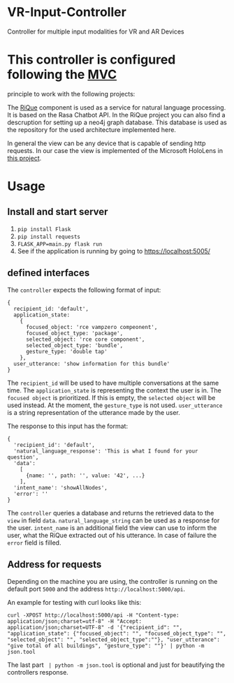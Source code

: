 # VR-Input-Controller
Controller for multiple input modalities for VR and AR Devices

# This controller is configured following the [MVC](https://en.wikipedia.org/wiki/Model%E2%80%93view%E2%80%93controller) 
principle to work with the following projects:

The [RiQue](https://github.com/Pseipel/RiQue) component is used as a service for natural language processing. 
It is based on the Rasa Chatbot API. In the RiQue project you can also find a descruption for setting up 
a neo4j graph database. This database is used as the repository for the used architecture implemented here.

In general the view can be any device that is capable of sending http requests. 
In our case the view is implemented of the Microsoft HoloLens in [this project](https://github.com/DLR-SC/holo-island-viz).

# Usage

## Install and start server

1. `pip install Flask` 
2. `pip install requests`
3. `FLASK_APP=main.py flask run` 
4. See if the application is running by going to [https://localhost:5005/](https://localhost:5005/)

## defined interfaces

The `controller` expects the following format of input:

```
{
  recipient_id: 'default',
  application_state: 
    {
      focused_object: 'rce vampzero compeonent',
      focused_object_type: 'package',
      selected_object: 'rce core component',
      selected_object_type: 'bundle',
      gesture_type: 'double tap'
    },
  user_utterance: 'show information for this bundle'
}
```

The `recipient_id` will be used to have multiple conversations at the same time.
The `application_state` is representing the context the user is in. The `focused object` is prioritized. 
If this is empty, the `selected object` will be used instead. At the moment, the `gesture_type` is not used. 
`user_utterance` is a string representation of the utterance made by the user.

The response to this input has the format:
```
{
  'recipient_id': 'default',
  'natural_language_response': 'This is what I found for your question',
  'data': 
    [
      {name: '', path: '', value: '42', ...}
    ],
  'intent_name': 'showAllNodes',
  'error': ''
}
```

The `controller` queries a database and returns the retrieved data to the `view` in field `data`. 
`natural_language_string` can be used as a response for the user. 
`intent_name` is an additional field the view can use to inform the user, what the RiQue extracted out of his utterance.
In case of failure the `error` field is filled.

## Address for requests

Depending on the machine you are using, the controller is running on the default port `5000` and the address `http://localhost:5000/api`.

An example for testing with curl looks like this:

`
curl -XPOST http://localhost:5000/api -H "Content-type: application/json;charset=utf-8" -H "Accept: application/json;charset=UTF-8" -d '{"recipient_id": "", "application_state": {"focused_object": "", "focused_object_type": "", "selected_object": "", "selected_object_type":""}, "user_utterance": "give total of all buildings", "gesture_type": ""}' | python -m json.tool
`

The last part ` | python -m json.tool` is optional and just for beautifying the controllers response.

